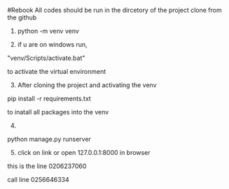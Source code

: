 #Rebook
All codes should be run in the dircetory of the project clone from the github

1. python -m venv venv


2. if u are on windows run,
 <!-- //In CMD(command prompt) -->

"venv/Scripts/activate.bat" 

to activate the virtual environment

3. After cloning the project and activating the venv

<!--In the the project directory  run -->

pip install -r requirements.txt

to inatall all packages into the venv


4. <!--  Then inside that same folder run -->

python manage.py runserver

<!-- to start dev server -->

5. click on link or open 127.0.0.1:8000 in browser


this is the line 
0206237060

call line 0256646334